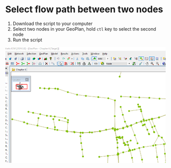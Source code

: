 # Select flow path between two nodes

1. Download the script to your computer
2. Select two nodes in your GeoPlan, hold `ctl` key to select the second node
3. Run the script


![](gif001.gif)